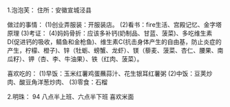 1.泡泡芙：
住所：安徽宣城泾县

做过的事情： 
  (1)创业弄服装：开服装店。
  (2)看书：fire生活、宫殿记忆、金字塔原理
  (3)考证：
  (4)妈妈骨折：应该多补钙(奶制品、甘蓝、菠菜)、多吃维生素D(促进钙的吸收，鲭鱼和金枪鱼)、维生素C(抗击身体产生的自由基，防止炎症的产生，柠檬、橙子)、锌（牡蛎、螃蟹、龙虾）、镁（藜麦、菠菜、杏仁、腰果、南瓜籽）、钾（杏、李、牛油果）、铁（红肉、菠菜）。
  
喜欢吃的：
  (1)早饭：玉米红薯鸡蛋蘸蒜汁、花生银耳红薯粥
  (2)中饭：豆荚炒肉、酸豆角洋葱炒肉、
  (3)零食：石榴


2.明珠：
    94
    八点半上班、六点半下班
    喜欢米面